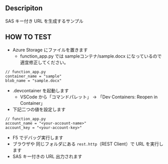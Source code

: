 ## Descripiton
SAS キー付き URL を生成するサンプル

## HOW TO TEST
- Azure Storage にファイルを置きます
  - function_app.py では sampleコンテナ/sample.docx になっているので適宜修正してください。  
```
// function_app.py
container_name = "sample"
blob_name = "sample.docx"
```
- .devcontainer を起動します
  - VSCode から「コマンドパレット」 → 「Dev Containers: Reopen in Container」
- 下記二つの値を設定します
```
// function_app.py
account_name = "<your-account-name>"
account_key = "<your-account-key>"
```
- F5 でデバッグ実行します
- ブラウザや 同じフォルダにある `rest.http`（REST Client）で URL を実行します
- SAS キー付きの URL 出力されます
